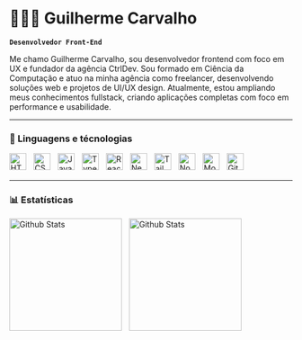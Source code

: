 # 🧑🏻‍💻​​ Guilherme Carvalho

**`Desenvolvedor Front-End`**

Me chamo Guilherme Carvalho, sou desenvolvedor frontend com foco em UX e fundador da agência CtrlDev. Sou formado em Ciência da Computação e atuo na minha agência como freelancer, desenvolvendo soluções web e projetos de UI/UX design. Atualmente, estou ampliando meus conhecimentos fullstack, criando aplicações completas com foco em performance e usabilidade.

---

### 🤖 Linguagens e técnologias

<img 
    align='left' 
    alt='HTML' 
    title='HTML' 
    width='30px' 
    style='padding-right:10px;' 
    src="https://cdn.jsdelivr.net/gh/devicons/devicon@latest/icons/html5/html5-original.svg" 
/>
  
<img 
    align='left' 
    alt='CSS' 
    title='CSS' 
    width='30px' 
    style='padding-right:10px;' 
    src="https://cdn.jsdelivr.net/gh/devicons/devicon@latest/icons/css3/css3-original.svg" 
/>

<img 
    align='left'
    alt='Javascript' 
    title='Javascript' 
    width='30px' 
    style='padding-right:10px;'
    src="https://cdn.jsdelivr.net/gh/devicons/devicon@latest/icons/javascript/javascript-original.svg" 
/>

<img 
    align='left' 
    alt='Typescript' 
    title='Typescript' 
    width='30px' 
    style='padding-right:10px;'
    src="https://cdn.jsdelivr.net/gh/devicons/devicon@latest/icons/typescript/typescript-original.svg" 
/>

<img 
    align='left' 
    alt='React' 
    title='React' 
    width='30px' 
    style='padding-right:10px;'
    src="https://cdn.jsdelivr.net/gh/devicons/devicon@latest/icons/react/react-original.svg" 
/>

<img 
    align='left' 
    alt='Next' 
    title='Next' 
    width='30px' 
    style='padding-right:10px;'
    src="https://cdn.jsdelivr.net/gh/devicons/devicon@latest/icons/nextjs/nextjs-original.svg" 
/>
                  
<img 
    align='left' 
    alt='TailwindCSS' 
    title='TailwindCSS' 
    width='30px' 
    style='padding-right:10px;'
    src="https://cdn.jsdelivr.net/gh/devicons/devicon@latest/icons/tailwindcss/tailwindcss-original.svg" 
/>
                  
<img 
    align='left' 
    alt='NodeJs' 
    title='NodeJs' 
    width='30px' 
    style='padding-right:10px;'
    src="https://cdn.jsdelivr.net/gh/devicons/devicon@latest/icons/nodejs/nodejs-line.svg" 
/>

<img 
    align='left' 
    alt='MongoDB' 
    title='MongoDB' 
    width='30px' 
    style='padding-right:10px;'
    src="https://cdn.jsdelivr.net/gh/devicons/devicon@latest/icons/mongodb/mongodb-original.svg" 
/>

<img 
    align='left' 
    alt='Git' 
    title='Git' 
    width='30px' 
    style='padding-right:10px;'
    src="https://cdn.jsdelivr.net/gh/devicons/devicon@latest/icons/git/git-original.svg" 
/>
<br/>
<br/>
          
---       

### 📊​ Estatísticas

<div>
    <img
        align='left'
        alt='Github Stats'
        height='200px'
        style='padding-right: 10px'
        src='https://github-readme-stats.vercel.app/api?username=O-Gui-Carvalho&show_icons=true&theme=dark&include_all_commits=true&locale=pt-br'
    />
    <img
        align='left'
        alt='Github Stats'
        height='200px'
        src='https://github-readme-stats.vercel.app/api/top-langs/?username=O-Gui-Carvalho&theme=dark&layout=compact&custom_title=Tecnologias'
    />
</div>
